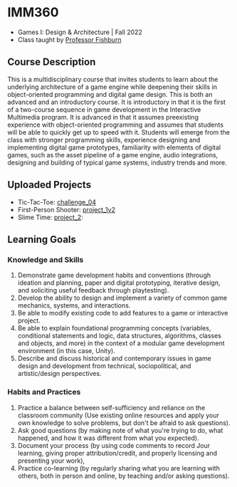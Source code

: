 # IMM360

- Games I: Design &amp; Architecture | Fall 2022
- Class taught by [Professor Fishburn](https://dct.tcnj.edu/people/faculty/josh-fishburn/)

## Course Description

This is a multidisciplinary course that invites students to learn about the underlying architecture of a game engine while deepening their skills in object-oriented programming and digital game design. This is both an advanced and an introductory course. It is introductory in that it is the first of a two-course sequence in game development in the Interactive Multimedia program. It is advanced in that it assumes preexisting experience with object-oriented programming and assumes that students will be able to quickly get up to speed with it. Students will emerge from the class with stronger programming skills, experience designing and implementing digital game prototypes, familiarity with elements of digital games, such as the asset pipeline of a game engine, audio integrations, designing and building of typical game systems, industry trends and more.

## Uploaded Projects

- Tic-Tac-Toe: [challenge_04](https://github.com/CChirpy/IMM360/tree/main/challenge_04)
- First-Person Shooter: [project_1v2](https://github.com/CChirpy/IMM360/tree/main/project_1v2)
- Slime Time: [project_2](https://github.com/CChirpy/IMM360/tree/main/project_2): 

## Learning Goals

### Knowledge and Skills
1. Demonstrate game development habits and conventions (through ideation and planning, paper and digital prototyping, iterative design, and soliciting useful feedback through playtesting).
2. Develop the ability to design and implement a variety of common game mechanics, systems, and interactions.
3. Be able to modify existing code to add features to a game or interactive project.
4. Be able to explain foundational programming concepts (variables, conditional statements and logic, data structures, algorithms, classes and objects, and more) in the context of a modular game development environment (in this case, Unity).
5. Describe and discuss historical and contemporary issues in game design and development from technical, sociopolitical, and artistic/design perspectives.

### Habits and Practices

1. Practice a balance between self-sufficiency and reliance on the classroom community (Use existing online resources and apply your own knowledge to solve problems, but don't be afraid to ask questions).
2. Ask good questions (by making note of what you're trying to do, what happened, and how it was different from what you expected).
3. Document your process (by using code comments to record Jour learning, giving proper attribution/credit, and properly licensing and presenting your work),
4. Practice co-learning (by regularly sharing what you are learning with others, both in person and online, by teaching and/or asking questions).
